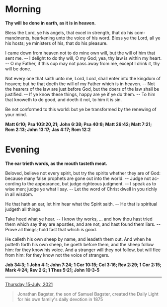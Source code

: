 # Morning

**Thy will be done in earth, as it is in heaven.**
 
Bless the Lord, ye his angels, that excel in strength, that do his com-mandments, hearkening unto the voice of his word. Bless ye the Lord, all ye his hosts; ye ministers of his, that do his pleasure.
 
I came down from heaven not to do mine own will, but the will of him that sent me. -- I delight to do thy will, O my God; yea, thy law is within my heart. -- O my Father, if this cup may not pass away from me, except I drink it, thy will be done.
 
Not every one that saith unto me, Lord, Lord, shall enter into the kingdom of heaven; but he that doeth the will of my Father which is in heaven. -- Not the hearers of the law are just before God, but the doers of the law shall be justified. -- If ye know these things, happy are ye if ye do them. -- To him that knoweth to do good, and doeth it not, to him it is sin.
 
Be not conformed to this world: but ye be transformed by the renewing of your mind.  

**Matt 6:10; Psa 103:20,21; John 6:38; Psa 40:8; Matt 26:42; Matt 7:21; Rom 2:13; John 13:17; Jas 4:17; Rom 12:2**

# Evening

**The ear trieth words, as the mouth tasteth meat.**
 
Beloved, believe not every spirit, but try the spirits whether they are of God: because many false prophets are gone out into the world. -- Judge not ac-cording to the appearance, but judge righteous judgment. -- I speak as to wise men; judge ye what I say. -- Let the word of Christ dwell in you richly in all wisdom.
 
He that hath an ear, let him hear what the Spirit saith. -- He that is spiritual judgeth all things.
 
Take heed what ye hear. -- I know thy works, ... and how thou hast tried them which say they are apostles, and are not, and hast found them liars. -- Prove all things; hold fast that which is good.
 
He calleth his own sheep by name, and leadeth them out. And when he putteth forth his own sheep, he goeth before them, and the sheep follow him: for they know his voice. And a stranger will they not follow, but will flee from him: for they know not the voice of strangers.  

**Job 34:3; 1 John 4:1; John 7:24; 1 Cor 10:15; Col 3:16; Rev 2:29; 1 Cor 2:15; Mark 4:24; Rev 2:2; 1 Thes 5:21; John 10:3‑5**

---

[Thursday 15-July, 2021](https://t.me/s/daily_light)

> Jonathan Bagster, the son of Samuel Bagster, created the Daily Light for his own family's daily devotion in 1875

